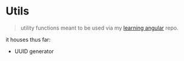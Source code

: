 # Utils

> utility functions meant to be used via my [learning angular]() repo.

it houses thus far:
- UUID generator
